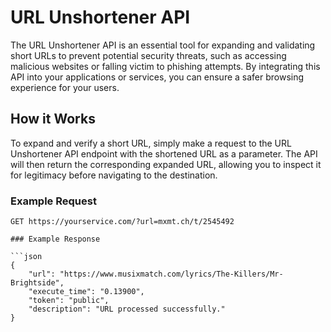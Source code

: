 # URL Unshortener API

The URL Unshortener API is an essential tool for expanding and validating short URLs to prevent potential security threats, such as accessing malicious websites or falling victim to phishing attempts. By integrating this API into your applications or services, you can ensure a safer browsing experience for your users.

## How it Works

To expand and verify a short URL, simply make a request to the URL Unshortener API endpoint with the shortened URL as a parameter. The API will then return the corresponding expanded URL, allowing you to inspect it for legitimacy before navigating to the destination.

### Example Request

```http
GET https://yourservice.com/?url=mxmt.ch/t/2545492

### Example Response

```json
{
    "url": "https://www.musixmatch.com/lyrics/The-Killers/Mr-Brightside",
    "execute_time": "0.13900",
    "token": "public",
    "description": "URL processed successfully."
}
